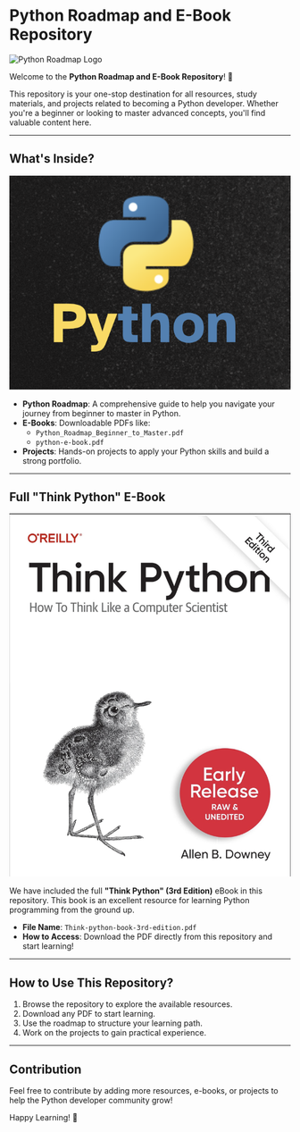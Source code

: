 # Python Roadmap and E-Book Repository

![Python Roadmap Logo](https://www.python.org/static/img/psf-logo.png)

Welcome to the **Python Roadmap and E-Book Repository**! 🎉

This repository is your one-stop destination for all resources, study materials, and projects related to becoming a Python developer. Whether you're a beginner or looking to master advanced concepts, you'll find valuable content here.

---

## What's Inside?

![Python Roadmap Infographic](assets/roadmap-infographic.png)

- **Python Roadmap**: A comprehensive guide to help you navigate your journey from beginner to master in Python.
- **E-Books**: Downloadable PDFs like:
  - `Python_Roadmap_Beginner_to_Master.pdf`
  - `python-e-book.pdf`
- **Projects**: Hands-on projects to apply your Python skills and build a strong portfolio.

---

## Full "Think Python" E-Book

![Think Python E-Book Cover](assets/think-py-book-cover.png)

We have included the full **"Think Python" (3rd Edition)** eBook in this repository. This book is an excellent resource for learning Python programming from the ground up.

- **File Name**: `Think-python-book-3rd-edition.pdf`
- **How to Access**: Download the PDF directly from this repository and start learning!

---

## How to Use This Repository?

1. Browse the repository to explore the available resources.
2. Download any PDF to start learning.
3. Use the roadmap to structure your learning path.
4. Work on the projects to gain practical experience.

---

## Contribution

Feel free to contribute by adding more resources, e-books, or projects to help the Python developer community grow!

Happy Learning! 🚀
